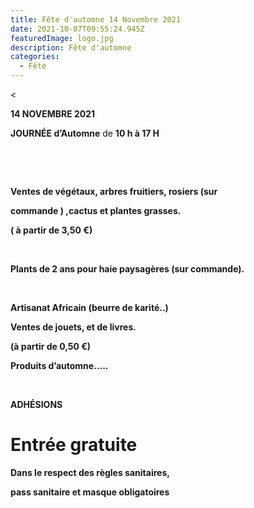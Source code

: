 ```yaml
---
title: Fête d'automne 14 Novembre 2021
date: 2021-10-07T09:55:24.945Z
featuredImage: logo.jpg
description: Fête d'automne
categories:
  - Fête
---
```

<

**14 NOVEMBRE 2021**

**JOURNÉE d’Automne** de **10 h à 17 H**

**<!--\[if !supportEmptyParas]--> <!--\[endif]-->**

**<!--\[if !supportEmptyParas]--> <!--\[endif]-->**

**Ventes de végétaux, arbres fruitiers, rosiers (sur**

**commande ) ,cactus et plantes grasses.**

**( à partir de 3,50 €)**

**<!--\[if !supportEmptyParas]--> <!--\[endif]-->**

**Plants de 2 ans pour haie paysagères (sur commande).**

**<!--\[if !supportEmptyParas]--> <!--\[endif]-->**

**Artisanat Africain (beurre de karité..)**

**Ventes de jouets, et de livres.**

**(à partir de 0,50 €)**

**Produits d’automne…..**

**<!--\[if !supportEmptyParas]--> <!--\[endif]-->**

**ADHÉSIONS**

# Entrée gratuite

**Dans le respect des règles sanitaires,**

**pass sanitaire et masque obligatoires**

<!--EndFragment-->